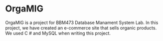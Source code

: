 # OrgaMIG
OrgaMIG is a project for BBM473 Database Manament System Lab. In this project, we have created an e-commerce site that sells organic products. We used C # and MySQL when writing this project.
